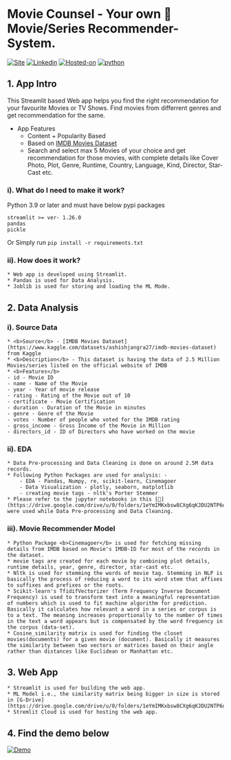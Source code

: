 # Movie Counsel - Your own 🍿 Movie/Series Recommender-System.
[![Site](https://img.shields.io/static/v1?label=visit%20Website&message=Movie%20Counsel%20Page&color=yellow)](https://movie-counsel.streamlit.app)
[![Linkedin](https://img.shields.io/static/v1?label=visit&message=My%20Linkedin%20Page&color=blue&logo=linkedin)](https://www.linkedin.com/in/shailesh-bisht-b42a73184/)
[![Hosted-on](https://img.shields.io/static/v1?label=made%20with&message=Streamlit&color=c21a09&logo=streamlit)](https://streamlit.io/)
[![python](https://img.shields.io/static/v1?label=Python&message=%3E=3.9&color=brown&logo=python)]()
<br>

## 1. App Intro
This Streamlit based Web app helps you find the right recommendation for your favourite Movies or TV Shows. Find movies from differrent genres and get recommendation for the same.
* App Features
    - Content + Popularity Based
    - Based on  [IMDB Movies Dataset](https://www.kaggle.com/datasets/ashishjangra27/imdb-movies-dataset)
    - Search and select max 5 Movies of your choice and get recommendation for those movies, with complete details like Cover Photo, Plot, Genre, Runtime, Country, Language, Kind, Director, Star-Cast etc.

### i). What do I need to make it work?
Python 3.9 or later and must have below pypi packages
```
streamlit >= ver- 1.26.0
pandas
pickle
```
Or Simply run `pip install -r requirements.txt`

### ii). How does it work?
    * Web app is developed using Streamlit.
    * Pandas is used for Data Analysis.
    * Joblib is used for storing and loading the ML Mode.

## 2. Data Analysis
### i). Source Data
    * <b>Source</b> - [IMDB Movies Dataset](https://www.kaggle.com/datasets/ashishjangra27/imdb-movies-dataset) from Kaggle
    * <b>Description</b> - This dataset is having the data of 2.5 Million Movies/series listed on the official website of IMDB
    * <b>Features</b>
    - id - Movie ID
    - name - Name of the Movie
    - year - Year of movie release
    - rating - Rating of the Movie out of 10
    - certificate - Movie Certification
    - duration - Duration of the Movie in minutes
    - genre - Genre of the Movie
    - votes - Number of people who voted for the IMDB rating
    - gross_income - Gross Income of the Movie in Million
    - directors_id - ID of Directors who have worked on the movie

### ii). EDA
    * Data Pre-processing and Data Cleaning is done on around 2.5M data records.
    * Following Python Packages are used for analysis: -
        - EDA - Pandas, Numpy, re, scikit-learn, Cinemagoer
        - Data Visualization - plotly, seaborn, matplotlib
        - creating movie tags - nltk's Porter Stemmer
    * Please refer to the jupyter notebooks in this [📁](https://drive.google.com/drive/u/0/folders/1eYmIMKxbsw8CXg6qKJDU2NTP6qwkv0C9),these were used while Data Pre-processing and Data Cleaning.

### iii). Movie Recommender Model
    * Python Package <b>Cinemagoer</b> is used for fetching missing details from IMDB based on Movie's IMDB-ID for most of the records in the dataset.
    * movie tags are created for each movie by combining plot details, runtime details, year, genre, director, star-cast etc.
    * Nltk is used for stemming the words of movie tag. Stemming in NLP is basically the process of reducing a word to its word stem that affixes to suffixes and prefixes or the roots.
    * Scikit-learn's TfidifVectorizer (Term Frequency Inverse Document Frequency) is used to transform text into a meaningful representation of numbers which is used to fit machine algorithm for prediction. Basically it calculates how relevant a word in a series or corpus is to a text. The meaning increases proportionally to the number of times in the text a word appears but is compensated by the word frequency in the corpus (data-set).
    * Cosine_similarity matrix is used for finding the closet movies(documents) for a given movie (document). Basically it measures the similarity between two vectors or matrices based on their angle rather than distances like Euclidean or Manhattan etc.

## 3. Web App
    * Streamlit is used for building the web app.
    * ML Model i.e., the similarity matrix being bigger in size is stored in [G-Drive](https://drive.google.com/drive/u/0/folders/1eYmIMKxbsw8CXg6qKJDU2NTP6qwkv0C9)
    * Stremlit Cloud is used for hosting the web app.
## 4. Find the demo below
[![Demo]()]()